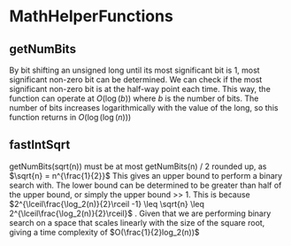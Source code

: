 # MathHelperFunctions

## getNumBits

By bit shifting an unsigned long until its most significant bit is 1, most significant non-zero bit can be determined.
We can check if the most significant non-zero bit is at the half-way point each time. This way, the function can operate at $O(\log(b))$ where $b$ is the number of bits.
The number of bits increases logarithmically with the value of the long, so this function returns in $O(\log(\log(n)))$

## fastIntSqrt

getNumBits(sqrt(n)) must be at most getNumBits(n) / 2 rounded up, as $\sqrt{n} = n^{\frac{1}{2}}$ This gives an upper bound to perform a binary search with.
The lower bound can be determined to be greater than half of the upper bound, or simply the upper bound >> 1. This is because $2^{\lceil\frac{\log_2(n)}{2}\rceil -1} \leq \sqrt{n} \leq 2^{\lceil\frac{\log_2(n)}{2}\rceil}$
. Given that we are performing binary search on a space that scales linearly with the size of the square root, giving a time complexity of $O(\frac{1}{2}log_2(n))$
